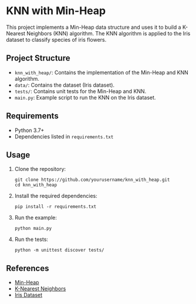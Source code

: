 # KNN with Min-Heap

This project implements a Min-Heap data structure and uses it to build a K-Nearest Neighbors (KNN) algorithm. The KNN algorithm is applied to the Iris dataset to classify species of iris flowers.

## Project Structure

- `knn_with_heap/`: Contains the implementation of the Min-Heap and KNN algorithm.
- `data/`: Contains the dataset (Iris dataset).
- `tests/`: Contains unit tests for the Min-Heap and KNN.
- `main.py`: Example script to run the KNN on the Iris dataset.

## Requirements

- Python 3.7+
- Dependencies listed in `requirements.txt`

## Usage

1. Clone the repository:
    ```
    git clone https://github.com/yourusername/knn_with_heap.git
    cd knn_with_heap
    ```

2. Install the required dependencies:
    ```
    pip install -r requirements.txt
    ```

3. Run the example:
    ```
    python main.py
    ```

4. Run the tests:
    ```
    python -m unittest discover tests/
    ```

## References

- [Min-Heap](https://en.wikipedia.org/wiki/Heap_(data_structure))
- [K-Nearest Neighbors](https://en.wikipedia.org/wiki/K-nearest_neighbors_algorithm)
- [Iris Dataset](https://archive.ics.uci.edu/ml/datasets/iris)

